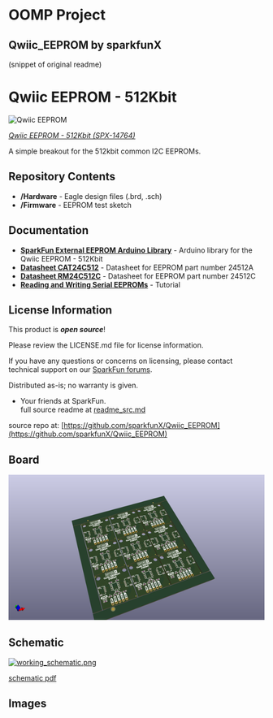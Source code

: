 # OOMP Project  
## Qwiic_EEPROM  by sparkfunX  
  
(snippet of original readme)  
  
Qwiic EEPROM - 512Kbit  
=======================================  
  
![Qwiic EEPROM](https://cdn.sparkfun.com/assets/parts/1/3/0/0/8/14764-Qwiic_EEPROM_-_512Kbit-01.jpg)  
  
[*Qwiic EEPROM - 512Kbit (SPX-14764)*](https://www.sparkfun.com/products/14764)  
  
A simple breakout for the 512kbit common I2C EEPROMs.  
  
Repository Contents  
-------------------  
  
* **/Hardware** - Eagle design files (.brd, .sch)  
* **/Firmware** - EEPROM test sketch  
  
Documentation  
------------  
  
* **[SparkFun External EEPROM Arduino Library](https://github.com/sparkfun/SparkFun_External_EEPROM_Arduino_Library)** - Arduino library for the Qwiic EEPROM - 512Kbit  
* **[Datasheet CAT24C512](https://www.onsemi.com/pub/Collateral/CAT24C512-D.PDF)** - Datasheet for EEPROM part number 24512A  
* **[Datasheet RM24C512C](https://cdn.sparkfun.com/assets/2/c/4/c/0/DS-RM24C512C_082.pdf)** - Datasheet for EEPROM part number 24512C  
* **[Reading and Writing Serial EEPROMs](https://learn.sparkfun.com/tutorials/reading-and-writing-serial-eeproms)** - Tutorial    
  
License Information  
-------------------  
  
This product is _**open source**_!   
  
Please review the LICENSE.md file for license information.   
  
If you have any questions or concerns on licensing, please contact technical support on our [SparkFun forums](https://forum.sparkfun.com/viewforum.php?f=152).  
  
Distributed as-is; no warranty is given.  
  
- Your friends at SparkFun.  
  full source readme at [readme_src.md](readme_src.md)  
  
source repo at: [https://github.com/sparkfunX/Qwiic_EEPROM](https://github.com/sparkfunX/Qwiic_EEPROM)  
## Board  
  
[![working_3d.png](working_3d_600.png)](working_3d.png)  
## Schematic  
  
[![working_schematic.png](working_schematic_600.png)](working_schematic.png)  
  
[schematic pdf](working_schematic.pdf)  
## Images  
